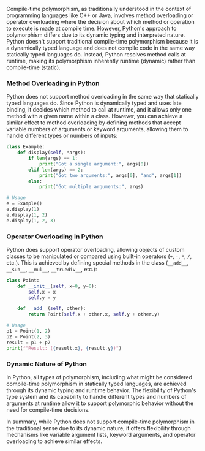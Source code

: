 Compile-time polymorphism, as traditionally understood in the context of programming languages like C++ or Java, involves method overloading or operator overloading where the decision about which method or operation to execute is made at compile time. However, Python's approach to polymorphism differs due to its dynamic typing and interpreted nature. Python doesn't support traditional compile-time polymorphism because it is a dynamically typed language and does not compile code in the same way statically typed languages do. Instead, Python resolves method calls at runtime, making its polymorphism inherently runtime (dynamic) rather than compile-time (static).

### Method Overloading in Python
Python does not support method overloading in the same way that statically typed languages do. Since Python is dynamically typed and uses late binding, it decides which method to call at runtime, and it allows only one method with a given name within a class. However, you can achieve a similar effect to method overloading by defining methods that accept variable numbers of arguments or keyword arguments, allowing them to handle different types or numbers of inputs:

```python
class Example:
    def display(self, *args):
        if len(args) == 1:
            print("Got a single argument:", args[0])
        elif len(args) == 2:
            print("Got two arguments:", args[0], "and", args[1])
        else:
            print("Got multiple arguments:", args)

# Usage
e = Example()
e.display(1)
e.display(1, 2)
e.display(1, 2, 3)
```

### Operator Overloading in Python
Python does support operator overloading, allowing objects of custom classes to be manipulated or compared using built-in operators (`+`, `-`, `*`, `/`, etc.). This is achieved by defining special methods in the class (`__add__`, `__sub__`, `__mul__`, `__truediv__`, etc.):

```python
class Point:
    def __init__(self, x=0, y=0):
        self.x = x
        self.y = y

    def __add__(self, other):
        return Point(self.x + other.x, self.y + other.y)

# Usage
p1 = Point(1, 2)
p2 = Point(2, 3)
result = p1 + p2
print(f"Result: ({result.x}, {result.y})")
```

### Dynamic Nature of Python
In Python, all types of polymorphism, including what might be considered compile-time polymorphism in statically typed languages, are achieved through its dynamic typing and runtime behavior. The flexibility of Python's type system and its capability to handle different types and numbers of arguments at runtime allow it to support polymorphic behavior without the need for compile-time decisions.

In summary, while Python does not support compile-time polymorphism in the traditional sense due to its dynamic nature, it offers flexibility through mechanisms like variable argument lists, keyword arguments, and operator overloading to achieve similar effects.